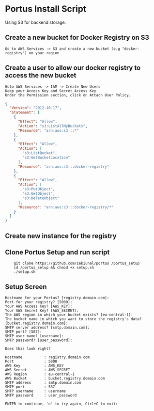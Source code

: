 # Portus Install Script

Using S3 for backend storage.

## Create a new bucket for Docker Registry on S3 

    Go to AWS Services -> S3 and create a new bucket (e.g "docker-registry") on your region
    
## Create a user to allow our docker registry to access the new bucket

    Goto AWS Services -> IAM -> Create New Users
    Keep your Access Key and Secret Access Key
    Under the Permission section, click on Attach User Policy.
    
```json
{
  "Version": "2012-10-17",
  "Statement": [
    {
      "Effect": "Allow",
      "Action": "s3:ListAllMyBuckets",
      "Resource": "arn:aws:s3:::*"
    },
    {
      "Effect": "Allow",
      "Action": [
        "s3:ListBucket",
        "s3:GetBucketLocation"
      ],
      "Resource": "arn:aws:s3:::docker-registry"
    },
    {
      "Effect": "Allow",
      "Action": [
        "s3:PutObject",
        "s3:GetObject",
        "s3:DeleteObject"
      ],
      "Resource": "arn:aws:s3:::docker-registry/*"
    }
  ]
}
```

## Create new instance for the registry

## Clone Portus Setup and run script

```
    git clone https://github.com/zekiunal/portus /portus_setup
    cd /portus_setup && chmod +x setup.sh
    ./setup.sh
```

## Setup Screen

```shell
Hostname for your Portus? [registry.domain.com]:
Port for your registry? [5000]:
Your AWS Access Key? [AWS_KEY]:
Your AWS Secret Key? [AWS_SECRET]:
The AWS region in which your bucket exists? [eu-central-1]:
The bucket name in which you want to store the registry's data? [bucket.registry.domain.com]:
SMTP server address? [smtp.domain.com]:
SMTP port? [587]:
SMTP user name? [username]:
SMTP password? [user_password]:

Does this look right?

Hostname          : registry.domain.com
Port              : 5000
AWS Key           : AWS_KEY
AWS Secret        : AWS_SECRET
AWS Region        : eu-central-1
AWS Bucket        : bucket.registry.domain.com
SMTP address      : smtp.domain.com
SMTP port         : 587
SMTP username     : username
SMTP password     : user_password

ENTER to continue, 'n' to try again, Ctrl+C to exit:

```
